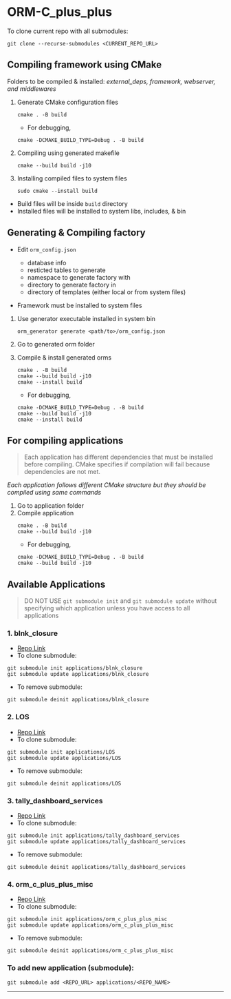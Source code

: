 # ORM-C_plus_plus

To clone current repo with all submodules:
```
git clone --recurse-submodules <CURRENT_REPO_URL>
```

## Compiling framework using CMake

Folders to be compiled & installed: *external_deps, framework, webserver, and middlewares*

1. Generate CMake configuration files
    ```
    cmake . -B build
    ```
    
    - For debugging, 
    ```
    cmake -DCMAKE_BUILD_TYPE=Debug . -B build
    ```

2. Compiling using generated makefile
    ```
    cmake --build build -j10
    ```

3. Installing compiled files to system files
    ```
    sudo cmake --install build
    ```

* Build files will be inside `build` directory
* Installed files will be installed to system libs, includes, & bin

## Generating & Compiling factory

- Edit `orm_config.json` 
    - database info
    - resticted tables to generate
    - namespace to generate factory with
    - directory to generate factory in
    - directory of templates (either local or from system files)

- Framework must be installed to system files

1. Use generator executable installed in system bin 
    ```
    orm_generator generate <path/to>/orm_config.json
    ```

2. Go to generated orm folder

3. Compile & install generated orms 
    ```
    cmake . -B build
    cmake --build build -j10
    cmake --install build
    ```
    - For debugging, 
    ```
    cmake -DCMAKE_BUILD_TYPE=Debug . -B build
    cmake --build build -j10
    cmake --install build
    ```

## For compiling applications

> Each application has different dependencies that must be installed before compiling. CMake specifies if compilation will fail because dependencies are not met. 

*Each application follows different CMake structure but they should be compiled using same commands*

1. Go to application folder
2. Compile application 
    ```
    cmake . -B build
    cmake --build build -j10
    ```
    - For debugging, 
    ```
    cmake -DCMAKE_BUILD_TYPE=Debug . -B build
    cmake --build build -j10
    ```


## Available Applications

> DO NOT USE `git submodule init` and `git submodule update` without specifying which application unless you have access to all applications

### 1. blnk_closure

- [Repo Link](https://github.com/blnk-ai/blnk_closure)
- To clone submodule:
```
git submodule init applications/blnk_closure
git submodule update applications/blnk_closure
```
- To remove submodule:
```
git submodule deinit applications/blnk_closure
```

### 2. LOS

- [Repo Link](https://github.com/blnk-ai/LOS)
- To clone submodule:
```
git submodule init applications/LOS
git submodule update applications/LOS
```
- To remove submodule:
```
git submodule deinit applications/LOS
```

### 3. tally_dashboard_services

- [Repo Link](https://github.com/blnk-ai/tally_dashboard_services)
- To clone submodule:
```
git submodule init applications/tally_dashboard_services
git submodule update applications/tally_dashboard_services
```
- To remove submodule:
```
git submodule deinit applications/tally_dashboard_services
```

### 4. orm_c_plus_plus_misc

- [Repo Link](https://github.com/blnk-ai/orm_c_plus_plus_misc)
- To clone submodule:
```
git submodule init applications/orm_c_plus_plus_misc
git submodule update applications/orm_c_plus_plus_misc
```
- To remove submodule:
```
git submodule deinit applications/orm_c_plus_plus_misc
```

### To add new application (submodule):

```
git submodule add <REPO_URL> applications/<REPO_NAME>
```

---